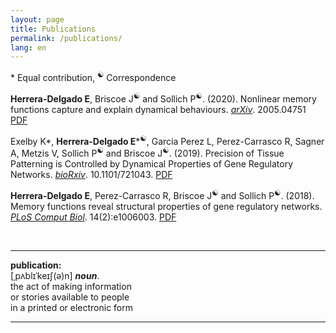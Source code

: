 ```yaml
---
layout: page
title: Publications
permalink: /publications/
lang: en
---
```


\* Equal contribution, <sup>☯</sup> Correspondence

**Herrera-Delgado E**, Briscoe J<sup>☯</sup> and Sollich P<sup>☯</sup>. (2020). Nonlinear memory functions capture and explain dynamical behaviours. [*arXiv*](https://doi.org/10.1101/721043). 2005.04751 [PDF]({{edgar-hd.github.io}}/assets/papers/2005.04751v1.pdf)

Exelby K\*, **Herrera-Delgado E**\*<sup>☯</sup>, Garcia Perez L, Perez-Carrasco R, Sagner A, Metzis V, Sollich P<sup>☯</sup> and Briscoe J<sup>☯</sup>. (2019). Precision of Tissue Patterning is Controlled by Dynamical Properties of Gene Regulatory Networks. [*bioRxiv*](https://arxiv.org/abs/2005.04751v1). 10.1101/721043. [PDF]({{edgar-hd.github.io}}/assets/papers/721043.full.pdf)

**Herrera-Delgado E**, Perez-Carrasco R, Briscoe J<sup>☯</sup> and Sollich P<sup>☯</sup>. (2018). Memory functions reveal structural properties of gene regulatory networks. [*PLoS Comput Biol*](https://doi.org/10.1371/journal.pcbi.1006003). 14(2):e1006003. [PDF]({{edgar-hd.github.io}}/assets/papers/journal.pcbi.1006003.full.pdf)


<br/>


---

**publication:**<br/>
[ˌpʌblɪˈkeɪʃ(ə)n] ***noun***.<br/>
the act of making information<br/>
or stories available to people<br/>
in a printed or electronic form

---